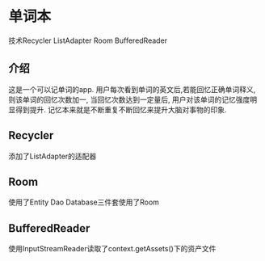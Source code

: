 # 单词本
技术Recycler ListAdapter Room BufferedReader

## 介绍

这是一个可以记单词的app. 用户每次看到单词的英文后,若能回忆正确单词释义, 则该单词的回忆次数加一, 当回忆次数达到一定量后, 用户对该单词的记忆强度明显得到提升. 记忆本来就是不断重复不断回忆来提升大脑对事物的印象.

## Recycler

添加了ListAdapter的适配器

## Room

使用了Entity Dao Database三件套使用了Room

## BufferedReader

使用InputStreamReader读取了context.getAssets()下的资产文件
